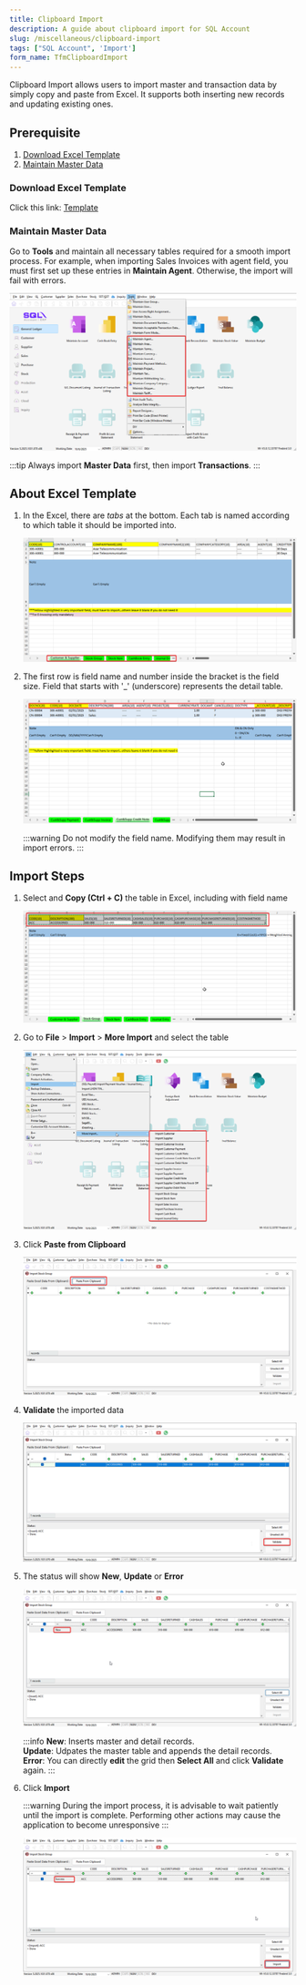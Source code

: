 ```yaml
---
title: Clipboard Import
description: A guide about clipboard import for SQL Account
slug: /miscellaneous/clipboard-import
tags: ["SQL Account", 'Import']
form_name: TfmClipboardImport
---
```


Clipboard Import allows users to import master and transaction data by simply copy and paste from Excel. It supports both inserting new records and updating existing ones.

## Prerequisite

1. [Download Excel Template](#download-excel-template)
2. [Maintain Master Data](#maintain-master-data)

### Download Excel Template

Click this link: [Template](https://cdn.sql.com.my/wp-content/uploads/2025/06/SQLAcc-ImportClipboard.xlsx)

### Maintain Master Data

Go to **Tools** and maintain all necessary tables required for a smooth import process. For example, when importing Sales Invoices with agent field, you must first set up these entries in **Maintain Agent**. Otherwise, the import will fail with errors.

![1](../../static/img/miscellaneous/clipboard-import/1.png)

:::tip
Always import **Master Data** first, then import **Transactions**.
:::

## About Excel Template

1. In the Excel, there are *tabs* at the bottom. Each tab is named according to which table it should be imported into. 

    ![2](../../static/img/miscellaneous/clipboard-import/2.png)

2. The first row is field name and number inside the bracket is the field size. Field that starts with '_' (underscore) represents the detail table.

    ![3](../../static/img/miscellaneous/clipboard-import/3.png)

    :::warning
    Do not modify the field name. Modifying them may result in import errors.
    :::

## Import Steps

1. Select and **Copy (Ctrl + C)** the table in Excel, including with field name

    ![4](../../static/img/miscellaneous/clipboard-import/4.png)

2. Go to **File** > **Import** > **More Import** and select the table

    ![5](../../static/img/miscellaneous/clipboard-import/5.png)

3. Click **Paste from Clipboard**

    ![6](../../static/img/miscellaneous/clipboard-import/6.png)

4. **Validate** the imported data

    ![7](../../static/img/miscellaneous/clipboard-import/7.png)

5. The status will show **New**, **Update** or **Error**

    ![8](../../static/img/miscellaneous/clipboard-import/8.png)

    :::info
    **New**: Inserts master and detail records. <br/>
    **Update**: Udpates the master table and appends the detail records. <br/>
    **Error**: You can directly **edit** the grid then **Select All** and click **Validate** again.
    :::

6. Click **Import**

    :::warning
    During the import process, it is advisable to wait patiently until the import is complete. Performing other actions may cause the application to become unresponsive
    :::

    ![9](../../static/img/miscellaneous/clipboard-import/9.png)